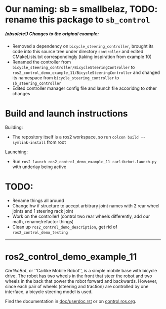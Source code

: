 # Our naming: sb = smallbelaz, TODO: rename this package to `sb_control`

##### (obsolete!) Changes to the original example:
- Removed a dependency on `bicycle_steering_controller`, brought its code into this source tree under directory `controller` and edited CMakeLists.txt correspondingly (taking inspiration from example 10)
- Renamed the controller from `bicycle_steering_controller/BicycleSteeringController` to `ros2_control_demo_example_11/BicycleSteeringController` and changed its namespace from `bicycle_steering_controller` to `sb_steering_controller`
- Edited controller manager config file and launch file accoridng to other changes

# Build and launch instructions
Building:
- The repository itself is a ros2 workspace, so run `colcon build --symlink-install` from root

Launching:
- Run `ros2 launch ros2_control_demo_example_11 carlikebot.launch.py` with underlay being active

# TODO:
- Rename things all around
- Change hw if structure to accept arbitrary joint names with 2 rear wheel joints and 1 steering rack joint
- Work on the controller! (control two rear wheels differently, add our math, rename/refactor things)
- Clean up `ros2_control_demo_description`, get rid of `ros2_control_demo_testing`

---

# ros2_control_demo_example_11

   *CarlikeBot*, or ''Carlike Mobile Robot'', is a simple mobile base with bicycle drive.
   The robot has two wheels in the front that steer the robot and two wheels in the back that power the robot forward and backwards. However, since each pair of wheels (steering and traction) are controlled by one interface, a bicycle steering model is used.

Find the documentation in [doc/userdoc.rst](doc/userdoc.rst) or on [control.ros.org](https://control.ros.org/master/doc/ros2_control_demos/example_11/doc/userdoc.html).
